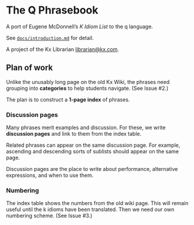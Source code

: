 The Q Phrasebook
================


A port of Eugene McDonnell’s _K Idiom List_ to the q language.

See [`docs/introduction.md`](docs/introduction.md) for detail.

A project of the Kx Librarian librarian@kx.com.




Plan of work
------------

Unlike the unusably long page on the old Kx Wiki, the phrases need grouping into **categories** to help students navigate. (See Issue #2.) 

The plan is to construct a **1-page index** of phrases. 


### Discussion pages

Many phrases merit examples and discussion. 
For these, we write **discussion pages** and link to them from the index table. 

Related phrases can appear on the same discussion page.
For example, ascending and descending sorts of sublists should appear on the same page. 

Discussion pages are the place to write about performance, alternative expressions, and when to use them. 


### Numbering

The index table shows the numbers from the old wiki page. 
This will remain useful until the k idioms have been translated. 
Then we need our own numbering scheme. (See Issue #3.)